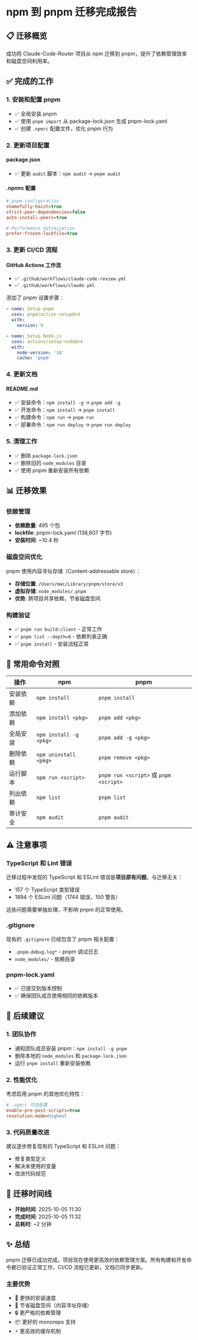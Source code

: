 # npm 到 pnpm 迁移完成报告

## 📋 迁移概览

成功将 Claude-Code-Router 项目从 npm 迁移到 pnpm，提升了依赖管理效率和磁盘空间利用率。

## ✅ 完成的工作

### 1. 安装和配置 pnpm

- ✅ 全局安装 pnpm
- ✅ 使用 `pnpm import` 从 package-lock.json 生成 pnpm-lock.yaml
- ✅ 创建 `.npmrc` 配置文件，优化 pnpm 行为

### 2. 更新项目配置

#### package.json

- ✅ 更新 `audit` 脚本：`npm audit` → `pnpm audit`

#### .npmrc 配置

```ini
# pnpm configuration
shamefully-hoist=true
strict-peer-dependencies=false
auto-install-peers=true

# Performance optimization
prefer-frozen-lockfile=true
```

### 3. 更新 CI/CD 流程

#### GitHub Actions 工作流

- ✅ `.github/workflows/claude-code-review.yml`
- ✅ `.github/workflows/claude.yml`

添加了 pnpm 设置步骤：

```yaml
- name: Setup pnpm
  uses: pnpm/action-setup@v4
  with:
    version: 9

- name: Setup Node.js
  uses: actions/setup-node@v4
  with:
    node-version: '18'
    cache: 'pnpm'
```

### 4. 更新文档

#### README.md

- ✅ 安装命令：`npm install -g` → `pnpm add -g`
- ✅ 开发命令：`npm install` → `pnpm install`
- ✅ 构建命令：`npm run` → `pnpm run`
- ✅ 部署命令：`npm run deploy` → `pnpm run deploy`

### 5. 清理工作

- ✅ 删除 `package-lock.json`
- ✅ 删除旧的 `node_modules` 目录
- ✅ 使用 pnpm 重新安装所有依赖

## 📊 迁移效果

### 依赖管理

- **依赖数量**: 495 个包
- **lockfile**: pnpm-lock.yaml (138,607 字节)
- **安装时间**: ~10.4 秒

### 磁盘空间优化

pnpm 使用内容寻址存储（Content-addressable store）：

- **存储位置**: `/Users/mac/Library/pnpm/store/v3`
- **虚拟存储**: `node_modules/.pnpm`
- **优势**: 跨项目共享依赖，节省磁盘空间

### 构建验证

- ✅ `pnpm run build:client` - 正常工作
- ✅ `pnpm list --depth=0` - 依赖列表正确
- ✅ `pnpm install` - 安装流程正常

## 🔧 常用命令对照

| 操作     | npm                    | pnpm                                   |
| -------- | ---------------------- | -------------------------------------- |
| 安装依赖 | `npm install`          | `pnpm install`                         |
| 添加依赖 | `npm install <pkg>`    | `pnpm add <pkg>`                       |
| 全局安装 | `npm install -g <pkg>` | `pnpm add -g <pkg>`                    |
| 删除依赖 | `npm uninstall <pkg>`  | `pnpm remove <pkg>`                    |
| 运行脚本 | `npm run <script>`     | `pnpm run <script>` 或 `pnpm <script>` |
| 列出依赖 | `npm list`             | `pnpm list`                            |
| 审计安全 | `npm audit`            | `pnpm audit`                           |

## ⚠️ 注意事项

### TypeScript 和 Lint 错误

迁移过程中发现的 TypeScript 和 ESLint 错误是**项目原有问题**，与迁移无关：

- 157 个 TypeScript 类型错误
- 1894 个 ESLint 问题（1744 错误，150 警告）

这些问题需要单独处理，不影响 pnpm 的正常使用。

### .gitignore

现有的 `.gitignore` 已经包含了 pnpm 相关配置：

- `.pnpm-debug.log*` - pnpm 调试日志
- `node_modules/` - 依赖目录

### pnpm-lock.yaml

- ✅ 已提交到版本控制
- ✅ 确保团队成员使用相同的依赖版本

## 🚀 后续建议

### 1. 团队协作

- 通知团队成员安装 pnpm：`npm install -g pnpm`
- 删除本地的 `node_modules` 和 `package-lock.json`
- 运行 `pnpm install` 重新安装依赖

### 2. 性能优化

考虑启用 pnpm 的其他优化特性：

```ini
# .npmrc 可选配置
enable-pre-post-scripts=true
resolution-mode=highest
```

### 3. 代码质量改进

建议逐步修复现有的 TypeScript 和 ESLint 问题：

- 修复类型定义
- 解决未使用的变量
- 改进代码规范

## 📝 迁移时间线

- **开始时间**: 2025-10-05 11:30
- **完成时间**: 2025-10-05 11:32
- **总耗时**: ~2 分钟

## ✨ 总结

pnpm 迁移已成功完成，项目现在使用更高效的依赖管理方案。所有构建和开发命令都已验证正常工作，CI/CD 流程已更新，文档已同步更新。

### 主要优势

- 🚀 更快的安装速度
- 💾 节省磁盘空间（内容寻址存储）
- 🔒 更严格的依赖管理
- 📦 更好的 monorepo 支持
- ⚡ 更高效的缓存机制
